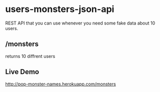 # users-monsters-json-api
 REST API that you can use whenever you need some fake data about 10 users.
 
 ## /monsters
 returns 10 diffrent users

## Live Demo
http://pop-monster-names.herokuapp.com/monsters
